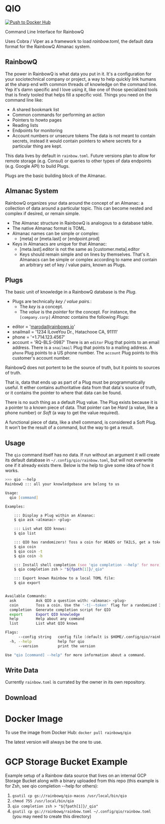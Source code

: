 # QIO

[![Push to Docker Hub](https://github.com/rainbowqio/qio/actions/workflows/docker.yaml/badge.svg)](https://github.com/rainbowqio/qio/actions/workflows/docker.yaml)

Command Line Interface for RainbowQ

Uses Cobra / Viper as a framework to load _rainbow.toml_, the default data format for the RainbowQ Almanac system.

## RainbowQ

The power in RainbowQ is what data you put in it. It's a configuration for your sociotechnical company or project, a way to help quickly link humans at the sharp end with common threads of knowledge on the command line. Yep it's damn specific and I love using it, like one of those specialized tools that is finely tooled that helps fill a specific void. Things you need on the command line like:

* A shared bookmark list
* Common commands for performing an action
* Pointers to howto pages
* Reading lists
* Endpoints for monitoring
* Account numbers or unsecure tokens
  The data is not meant to contain secrets, instead it would contain pointers to where secrets for a particular thing are kept.

This data lives by default in `rainbow.toml`. Future versions plan to allow for remote storage (e.g. Consul) or queries to other types of data endpoints (e.g. Google API) to build Plugs.

Plugs are the basic building block of the Almanac.

## Almanac System

RainbowQ organizes your data around the concept of an Almanac: a collection of data around a particular topic. This can become nested and complex if desired, or remain simple.

* The Almanac structure in RainbowQ is analogous to a database table.
* The native Almanac format is TOML.
* Almanac names can be simple or complex:
  * [meta] or [meta.last] or [endpoint.prod]
* Keys in Almanacs are unique for that Almanac:
  * [meta.last].editor is not the same as [customer.meta].editor
  * Keys should remain simple and on lines by themselves.
    That's it. Almanacs can be simple or complex according to name and contain an arbitrary set of key / value pairs, known as Plugs.

## Plugs

The basic unit of knowledge in a RainbowQ database is the *Plug*.

* Plugs are technically _key / value pairs._:
  * The _key_ is a concept.
  * The _value_ is the *pointer* for the concept.
    For instance, the `[company.corp]` *Almanac* contains the following *Plugs*:

- editor = 'maroda@rainbowq.io'
- snailmail = '1234 ILoveYou Dr., Hatachooe CA, 91111'
- phone = '+1.714.123.4567'
- account = 'RQ-BLS-0987'
  There is an `editor` Plug that points to an email address.
  There is a `snailmail` Plug that points to a mailing address.
  A `phone` Plug points to a US phone number.
  The `account` Plug points to this customer's account number.

RainbowQ does not portent to be the source of truth, but it points to sources of truth.

That is, data that ends up as part of a Plug must be programmatically useful.
It either contains authoritative data from that data's source of truth,
or it contains the pointer to where that data can be found.

There is no such thing as a default Plug value. The Plug exists because it is a pointer to a known piece of data.
That pointer can be *Hard* (a value, like a phone number) or *Soft* (a way to get the value required).

A functional piece of data, like a shell command, is considered a Soft Plug.
It won't be the result of a command, but the way to get a result.

## Usage

The `qio` command itself has no data. If run without an argument it will create its default database in `~/.config/qio/rainbow.toml`, but will not overwrite one if it already exists there. Below is the help to give some idea of how it works.

```zsh
>>> qio --help
RainbowQ ::: all your knowledgebase are belong to us

Usage:
  qio [command]

Examples:

	::: Display a Plug within an Almanac:
	$ qio ask <almanac> <plug>

	::: List what QIO knows:
	$ qio list

	::: QIO has randomizers! Toss a coin for HEADS or TAILS, get a token, or get a URL-encoded base64 token:
	$ qio coin
	$ qio coin -t
	$ qio coin -b

	::: Install shell completion (see 'qio completion --help' for more):
	$ qio completion zsh > "${fpath[1]}/_qio"

	::: Export known Rainbow to a local TOML file:
	$ qio export


Available Commands:
  ask         Ask QIO a question with: <almanac> <plug>
  coin        Toss a coin. Use the '-t|--token' flag for a randomized 32 character token.
  completion  Generate completion script for QIO
  export      Export QIO knowledge
  help        Help about any command
  list        List what QIO knows

Flags:
      --config string   config file (default is $HOME/.config/qio/rainbow.toml)
  -h, --help            help for qio
      --version         print the version

Use "qio [command] --help" for more information about a command.
```

## Write Data

Currently `rainbow.toml` is currated by the owner in its own repository.

## Download

# Docker Image

To use the image from Docker Hub: `docker pull rainbowq/qio`

The latest version will always be the one to use.

# GCP Storage Bucket Example

Example setup of a Rainbow data source that lives on an internal GCP Storage Bucket along with a binary uploaded from this repo (this example is for Zsh, see qio completion --help for others):

1. `gsutil cp gs://rainbowq/qio-macos /usr/local/bin/qio`
2. `chmod 755 /usr/local/bin/qio`
3. `qio completion zsh > "${fpath[1]}/_qio"`
4. `gsutil cp gs://rainbowq/rainbow.toml ~/.config/qio/rainbow.toml` (you may need to create this directory)
